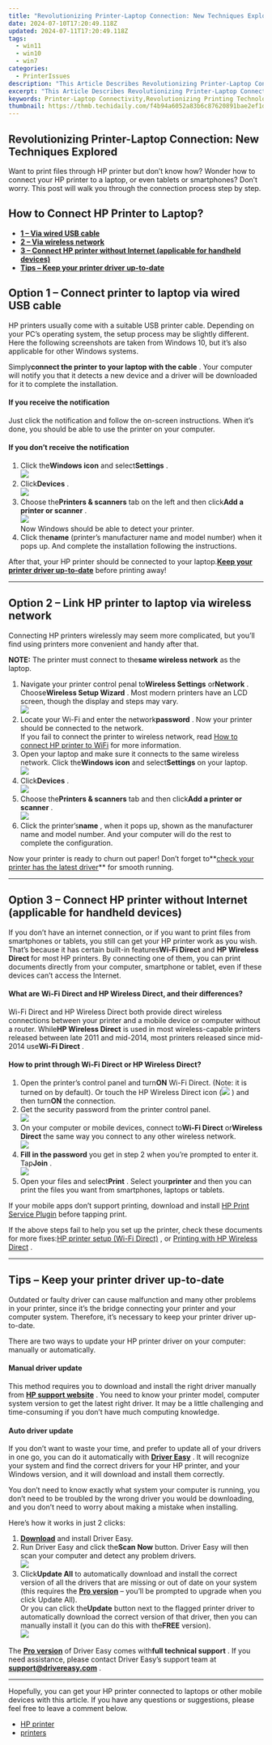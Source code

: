 ```yaml
---
title: "Revolutionizing Printer-Laptop Connection: New Techniques Explored"
date: 2024-07-10T17:20:49.118Z
updated: 2024-07-11T17:20:49.118Z
tags:
  - win11
  - win10
  - win7
categories:
  - PrinterIssues
description: "This Article Describes Revolutionizing Printer-Laptop Connection: New Techniques Explored"
excerpt: "This Article Describes Revolutionizing Printer-Laptop Connection: New Techniques Explored"
keywords: Printer-Laptop Connectivity,Revolutionizing Printing Technology,Laptop to Printer Link Up Techniques,Advanced Printer-Laptop Connection Methods,Innovative Printer-Computer Connections,Exploring New Printer-Laptop Technologies,Improving Printer and Computer Interfaces
thumbnail: https://thmb.techidaily.com/f4b94a6052a83b6c87620891bae2ef1d10a06ae6e718f7d201b09964291e2b88.jpg
---
```


## Revolutionizing Printer-Laptop Connection: New Techniques Explored

 Want to print files through HP printer but don’t know how? Wonder how to connect your HP printer to a laptop, or even tablets or smartphones? Don’t worry. This post will walk you through the connection process step by step.

## How to Connect HP Printer to Laptop?

* **[1 – Via wired USB cable](#option-1)**
* **[2 – Via wireless network](#option-2)**
* **[3 – Connect HP printer without Internet (applicable for handheld devices)](#option-3)**
* **[Tips – Keep your printer driver up-to-date](#tip)**

## Option 1 – Connect printer to laptop via wired USB cable

 HP printers usually come with a suitable USB printer cable. Depending on your PC’s operating system, the setup process may be slightly different. Here the following screenshots are taken from Windows 10, but it’s also applicable for other Windows systems.

 Simply**connect the printer to your laptop with the cable** . Your computer will notify you that it detects a new device and a driver will be downloaded for it to complete the installation.

#### **If you receive the notification**

 Just click the notification and follow the on-screen instructions. When it’s done, you should be able to use the printer on your computer.

#### **If you don’t receive the notification**

1. Click the**Windows icon** and select**Settings** .  
![](https://images.drivereasy.com/wp-content/uploads/2022/05/1-3.jpg)
2. Click**Devices** .  
![](https://images.drivereasy.com/wp-content/uploads/2022/05/2-1.jpg)
3. Choose the**Printers & scanners** tab on the left and then click**Add a printer or scanner** .  
![](https://images.drivereasy.com/wp-content/uploads/2022/05/3-1.jpg)  
 Now Windows should be able to detect your printer.
4. Click the**name** (printer’s manufacturer name and model number) when it pops up. And complete the installation following the instructions.

 After that, your HP printer should be connected to your laptop.**[Keep your printer driver up-to-date](#tip)** before printing away!

---

## Option 2 – Link HP printer to laptop via wireless network

 Connecting HP printers wirelessly may seem more complicated, but you’ll find using printers more convenient and handy after that.

**NOTE:** The printer must connect to the**same wireless network** as the laptop.

1. Navigate your printer control penal to**Wireless Settings** or**Network** . Choose**Wireless Setup Wizard** . Most modern printers have an LCD screen, though the display and steps may vary.  
![](https://images.drivereasy.com/wp-content/uploads/2022/05/9.png)
2. Locate your Wi-Fi and enter the network**password** . Now your printer should be connected to the network.  
 If you fail to connect the printer to wireless network, read [How to connect HP printer to WiFi](https://tools.techidaily.com/drivereasy/download/) for more information.
3. Open your laptop and make sure it connects to the same wireless network. Click the**Windows icon** and select**Settings** on your laptop.  
![](https://images.drivereasy.com/wp-content/uploads/2022/05/1-3.jpg)
4. Click**Devices** .  
![](https://images.drivereasy.com/wp-content/uploads/2022/05/2-1.jpg)
5. Choose the**Printers & scanners** tab and then click**Add a printer or scanner** .  
![](https://images.drivereasy.com/wp-content/uploads/2022/05/3-1.jpg)
6. Click the printer’s**name** , when it pops up, shown as the manufacturer name and model number. And your computer will do the rest to complete the configuration.

 Now your printer is ready to churn out paper! Don’t forget to**[check your printer has the latest driver](#tip)** for smooth running.

---

## Option 3 – Connect HP printer without Internet (applicable for handheld devices)

 If you don’t have an internet connection, or if you want to print files from smartphones or tablets, you still can get your HP printer work as you wish. That’s because it has certain built-in features**Wi-Fi Direct** and **HP Wireless Direct [](https://support.hp.com/us-en/document/c04090221)**  for most HP printers. By connecting one of them, you can print documents directly from your computer, smartphone or tablet, even if these devices can’t access the Internet.

#### What are Wi-Fi Direct and HP Wireless Direct, and their differences?

 Wi-Fi Direct and HP Wireless Direct both provide direct wireless connections between your printer and a mobile device or computer without a router. While**HP Wireless Direct** is used in most wireless-capable printers released between late 2011 and mid-2014, most printers released since mid-2014 use**Wi-Fi Direct** .

#### How to print through Wi-Fi Direct or HP Wireless Direct?

1. Open the printer’s control panel and turn**ON** Wi-Fi Direct. (Note: it is turned on by default). Or touch the HP Wireless Direct icon (![](https://lh3.googleusercontent.com/Dx6d3123fWH0nIb8VThUGHleXYNEgDM1vjmzQy5lDWg-d0wEPs0mF_CERLTAcwGRU1ffU2HhPl_sCQGUhCKW56n9KsFCSTRanDWu9R54Qt6eslyeSM4yOQlvNn-0VZly5-57TYsTOZenH6X4UQ) ) and then turn**ON** the connection.
2. Get the security password from the printer control panel.  
![](https://images.drivereasy.com/wp-content/uploads/2022/05/7-1.jpg)
3. On your computer or mobile devices, connect to**Wi-Fi Direct** or**Wireless Direct** the same way you connect to any other wireless network.  
![](https://images.drivereasy.com/wp-content/uploads/2022/05/6-1.jpg)
4. **Fill in the password** you get in step 2 when you’re prompted to enter it. Tap**Join** .  
![](https://images.drivereasy.com/wp-content/uploads/2022/05/8-1.jpg)
5. Open your files and select**Print** . Select your**printer** and then you can print the files you want from smartphones, laptops or tablets.

 If your mobile apps don’t support printing, download and install [HP Print Service Plugin](https://play.google.com/store/apps/details?id=com.hp.android.printservice) before tapping print.

 If the above steps fail to help you set up the printer, check these documents for more fixes:[HP printer setup (Wi-Fi Direct)](https://support.hp.com/nz-en/document/ish%5F1841315-1637332-16) , or [Printing with HP Wireless Direct](https://support.hp.com/us-en/document/c04090221) .

---

## Tips – Keep your printer driver up-to-date

 Outdated or faulty driver can cause malfunction and many other problems in your printer, since it’s the bridge connecting your printer and your computer system. Therefore, it’s necessary to keep your printer driver up-to-date.

 There are two ways to update your HP printer driver on your computer: manually or automatically.

#### Manual driver update

 This method requires you to download and install the right driver manually from **[HP support website](https://support.hp.com/us-en/printer)**  . You need to know your printer model, computer system version to get the latest right driver. It may be a little challenging and time-consuming if you don’t have much computing knowledge.

#### Auto driver update

 If you don’t want to waste your time, and prefer to update all of your drivers in one go, you can do it automatically with **[Driver Easy](https://tools.techidaily.com/drivereasy/download/)**  . It will recognize your system and find the correct drivers for your HP printer, and your Windows version, and it will download and install them correctly.

 You don’t need to know exactly what system your computer is running, you don’t need to be troubled by the wrong driver you would be downloading, and you don’t need to worry about making a mistake when installing.

Here’s how it works in just 2 clicks:

1. **[Download](https://tools.techidaily.com/drivereasy/download/)**  and install Driver Easy.
2. Run Driver Easy and click the**Scan Now** button. Driver Easy will then scan your computer and detect any problem drivers.  
![](https://images.drivereasy.com/wp-content/uploads/2022/05/google-meet-camera-6.jpg)
3. Click**Update All** to automatically download and install the correct version of all the drivers that are missing or out of date on your system (this requires the **[Pro version](https://tools.techidaily.com/drivereasy/download/)**  – you’ll be prompted to upgrade when you click Update All).  
 Or you can click the**Update** button next to the flagged printer driver to automatically download the correct version of that driver, then you can manually install it (you can do this with the**FREE** version).  
![](https://images.drivereasy.com/wp-content/uploads/2022/05/hp-printer.jpg)

 The [**Pro version**](https://tools.techidaily.com/drivereasy/download/) of Driver Easy comes with**full technical support** . If you need assistance, please contact Driver Easy’s support team at [**support@drivereasy.com**](mailto:support@drivereasy.com) .

---

 Hopefully, you can get your HP printer connected to laptops or other mobile devices with this article. If you have any questions or suggestions, please feel free to leave a comment below.

* [HP printer](https://tools.techidaily.com/drivereasy/download/)
* [printers](https://tools.techidaily.com/drivereasy/download/)

<ins class="adsbygoogle"
     style="display:block"
     data-ad-format="autorelaxed"
     data-ad-client="ca-pub-7571918770474297"
     data-ad-slot="1223367746"></ins>



<ins class="adsbygoogle"
     style="display:block"
     data-ad-client="ca-pub-7571918770474297"
     data-ad-slot="8358498916"
     data-ad-format="auto"
     data-full-width-responsive="true"></ins>




